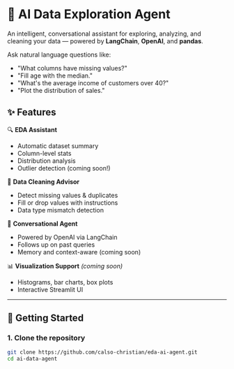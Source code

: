 # 🤖 AI Data Exploration Agent

An intelligent, conversational assistant for exploring, analyzing, and cleaning your data — powered by **LangChain**, **OpenAI**, and **pandas**.

Ask natural language questions like:
- "What columns have missing values?"
- "Fill age with the median."
- "What's the average income of customers over 40?"
- "Plot the distribution of sales."

## ✨ Features

🔍 **EDA Assistant**  
- Automatic dataset summary  
- Column-level stats  
- Distribution analysis  
- Outlier detection (coming soon!)

🧹 **Data Cleaning Advisor**  
- Detect missing values & duplicates  
- Fill or drop values with instructions  
- Data type mismatch detection

💬 **Conversational Agent**  
- Powered by OpenAI via LangChain  
- Follows up on past queries  
- Memory and context-aware (coming soon)

📊 **Visualization Support** *(coming soon)*  
- Histograms, bar charts, box plots  
- Interactive Streamlit UI

---

## 🚀 Getting Started

### 1. Clone the repository

```bash
git clone https://github.com/calso-christian/eda-ai-agent.git
cd ai-data-agent

